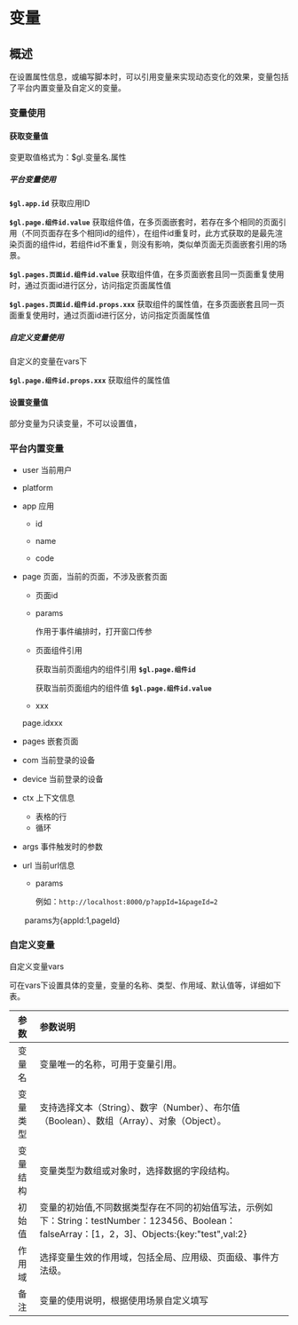 # 变量

## 概述

在设置属性信息，或编写脚本时，可以引用变量来实现动态变化的效果，变量包括了平台内置变量及自定义的变量。



### 变量使用

#### 获取变量值 

变更取值格式为：$gl.变量名.属性

##### 平台变量使用

 **`$gl.app.id`** 获取应用ID

 **`$gl.page.组件id.value`** 获取组件值，在多页面嵌套时，若存在多个相同的页面引用（不同页面存在多个相同id的组件），在组件id重复时，此方式获取的是最先渲染页面的组件id，若组件id不重复，则没有影响，类似单页面无页面嵌套引用的场景。

 **`$gl.pages.页面id.组件id.value`** 获取组件值，在多页面嵌套且同一页面重复使用时，通过页面id进行区分，访问指定页面属性值

 **`$gl.pages.页面id.组件id.props.xxx`** 获取组件的属性值，在多页面嵌套且同一页面重复使用时，通过页面id进行区分，访问指定页面属性值



##### 自定义变量使用

自定义的变量在vars下

 **`$gl.page.组件id.props.xxx`** 获取组件的属性值



#### 设置变量值

部分变量为只读变量，不可以设置值，



### 平台内置变量
- user 当前用户

- platform

- app 应用

  - id

  - name

  - code

- page 页面，当前的页面，不涉及嵌套页面

  - 页面id

  - params

    作用于事件编排时，打开窗口传参
  
  - 页面组件引用
  
      获取当前页面组内的组件引用 **`$gl.page.组件id`**
  
      获取当前页面组内的组件值 **`$gl.page.组件id.value`**
  
  - xxx
  
  page.idxxx
  
  
  
- pages 嵌套页面

- com 当前登录的设备

- device 当前登录的设备

- ctx 上下文信息
  - 表格的行
  - 循环

- args 事件触发时的参数

- url 当前url信息

  - params  

    例如：```http://localhost:8000/p?appId=1&pageId=2```

  ​       params为{appId:1,pageId}



### 自定义变量

自定义变量vars

可在vars下设置具体的变量，变量的名称、类型、作用域、默认值等，详细如下表。

|   参数   | 参数说明                                                                                                          |
| :------: |:--------------------------------------------------------------------------------------------------------------|
|  变量名  | 变量唯一的名称，可用于变量引用。                                                                                              |
| 变量类型 | 支持选择文本（String）、数字（Number）、布尔值（Boolean）、数组（Array）、对象（Object）。                                                  |
| 变量结构 | 变量类型为数组或对象时，选择数据的字段结构。                                                                                        |
|  初始值  | 变量的初始值,不同数据类型存在不同的初始值写法，示例如下：String：testNumber：123456、Boolean：falseArray：[1，2，3]、Objects:\{key:"test",val:2\} |
|  作用域  | 选择变量生效的作用域，包括全局、应用级、页面级、事件方法级。                                                                                |
|   备注   | 变量的使用说明，根据使用场景自定义填写                                                                                           |

